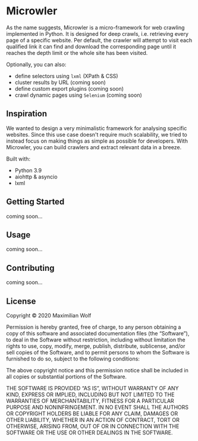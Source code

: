 # Microwler
As the name suggests, Microwler is a micro-framework for web crawling implemented in Python. 
It is designed for deep crawls, i.e. retrieving every page of a specific website. Per default, the crawler will attempt
to visit each qualified link it can find and download the corresponding page until it reaches the depth limit or the whole site has been visited.

Optionally, you can also:
- define selectors using `lxml` (XPath & CSS)
- cluster results by URL (coming soon)
- define custom export plugins (coming soon)
- crawl dynamic pages using `Selenium` (coming soon)

## Inspiration
We wanted to design a very minimalistic framework for analysing specific websites. Since this use case
doesn't require much scalability, we tried to instead focus on making things as simple as possible for developers.
With Microwler, you can build crawlers and extract relevant data in a breeze.

Built with:
- Python 3.9
- aiohttp & asyncio
- lxml

## Getting Started
coming soon...

## Usage
coming soon...

## Contributing
coming soon...


## License

Copyright © 2020 Maximilian Wolf

Permission is hereby granted, free of charge, to any person obtaining a copy of this software and associated documentation files (the “Software”), to deal in the Software without restriction, including without limitation the rights to use, copy, modify, merge, publish, distribute, sublicense, and/or sell copies of the Software, and to permit persons to whom the Software is furnished to do so, subject to the following conditions:

The above copyright notice and this permission notice shall be included in all copies or substantial portions of the Software.

THE SOFTWARE IS PROVIDED “AS IS”, WITHOUT WARRANTY OF ANY KIND, EXPRESS OR IMPLIED, INCLUDING BUT NOT LIMITED TO THE WARRANTIES OF MERCHANTABILITY, FITNESS FOR A PARTICULAR PURPOSE AND NONINFRINGEMENT. IN NO EVENT SHALL THE AUTHORS OR COPYRIGHT HOLDERS BE LIABLE FOR ANY CLAIM, DAMAGES OR OTHER LIABILITY, WHETHER IN AN ACTION OF CONTRACT, TORT OR OTHERWISE, ARISING FROM, OUT OF OR IN CONNECTION WITH THE SOFTWARE OR THE USE OR OTHER DEALINGS IN THE SOFTWARE.
